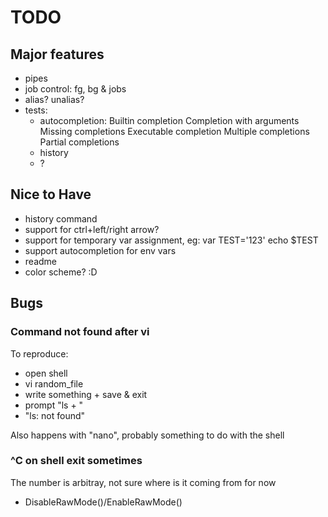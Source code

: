 # TODO

## Major features

- pipes
- job control: fg, bg & jobs
- alias? unalias?
- tests:
   - autocompletion:
      Builtin completion
      Completion with arguments
      Missing completions
      Executable completion
      Multiple completions
      Partial completions
   - history
   - ?

## Nice to Have

- history command
- support for ctrl+left/right arrow?
- support for temporary var assignment, eg: var TEST='123' echo $TEST
- support autocompletion for env vars
- readme
- color scheme? :D

## Bugs

### Command not found after vi

To reproduce:
   - open shell
   - vi random_file
   - write something + save & exit
   - prompt "ls + <ENTER>"
   - "ls: not found"

Also happens with "nano", probably something to do with the shell

### ^C on shell exit sometimes

The number is arbitray, not sure where is it coming from for now
- DisableRawMode()/EnableRawMode()
